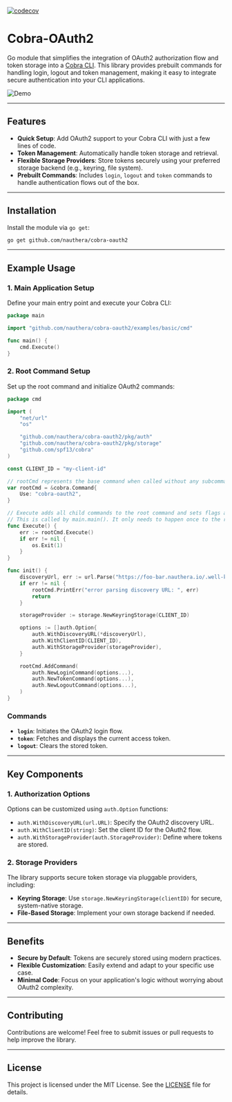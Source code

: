 [![codecov](https://codecov.io/gh/nauthera/cobra-oauth2/graph/badge.svg?token=1YL51YPR2K)](https://codecov.io/gh/nauthera/cobra-oauth2)

# Cobra-OAuth2

Go module that simplifies the integration of OAuth2 authorization flow and token storage into a [Cobra CLI](https://github.com/spf13/cobra). This library provides prebuilt commands for handling login, logout and token management, making it easy to integrate secure authentication into your CLI applications.

![Demo](./demo.gif)

---

## Features

- **Quick Setup**: Add OAuth2 support to your Cobra CLI with just a few lines of code.
- **Token Management**: Automatically handle token storage and retrieval.
- **Flexible Storage Providers**: Store tokens securely using your preferred storage backend (e.g., keyring, file system).
- **Prebuilt Commands**: Includes `login`, `logout` and `token` commands to handle authentication flows out of the box.

---

## Installation

Install the module via `go get`:

```sh
go get github.com/nauthera/cobra-oauth2
```

---

## Example Usage

### 1. Main Application Setup

Define your main entry point and execute your Cobra CLI:

```go
package main

import "github.com/nauthera/cobra-oauth2/examples/basic/cmd"

func main() {
	cmd.Execute()
}
```

### 2. Root Command Setup

Set up the root command and initialize OAuth2 commands:

```go
package cmd

import (
	"net/url"
	"os"

	"github.com/nauthera/cobra-oauth2/pkg/auth"
	"github.com/nauthera/cobra-oauth2/pkg/storage"
	"github.com/spf13/cobra"
)

const CLIENT_ID = "my-client-id"

// rootCmd represents the base command when called without any subcommands
var rootCmd = &cobra.Command{
	Use: "cobra-oauth2",
}

// Execute adds all child commands to the root command and sets flags appropriately.
// This is called by main.main(). It only needs to happen once to the rootCmd.
func Execute() {
	err := rootCmd.Execute()
	if err != nil {
		os.Exit(1)
	}
}

func init() {
	discoveryUrl, err := url.Parse("https://foo-bar.nauthera.io/.well-known/openid-configuration")
	if err != nil {
		rootCmd.PrintErr("error parsing discovery URL: ", err)
		return
	}

	storageProvider := storage.NewKeyringStorage(CLIENT_ID)

	options := []auth.Option{
		auth.WithDiscoveryURL(*discoveryUrl),
		auth.WithClientID(CLIENT_ID),
		auth.WithStorageProvider(storageProvider),
	}

	rootCmd.AddCommand(
		auth.NewLoginCommand(options...),
		auth.NewTokenCommand(options...),
		auth.NewLogoutCommand(options...),
	)
}
```

### Commands

- **`login`**: Initiates the OAuth2 login flow.
- **`token`**: Fetches and displays the current access token.
- **`logout`**: Clears the stored token.

---

## Key Components

### 1. **Authorization Options**

Options can be customized using `auth.Option` functions:

- `auth.WithDiscoveryURL(url.URL)`: Specify the OAuth2 discovery URL.
- `auth.WithClientID(string)`: Set the client ID for the OAuth2 flow.
- `auth.WithStorageProvider(auth.StorageProvider)`: Define where tokens are stored.

### 2. **Storage Providers**

The library supports secure token storage via pluggable providers, including:

- **Keyring Storage**: Use `storage.NewKeyringStorage(clientID)` for secure, system-native storage.
- **File-Based Storage**: Implement your own storage backend if needed.

---

## Benefits

- **Secure by Default**: Tokens are securely stored using modern practices.
- **Flexible Customization**: Easily extend and adapt to your specific use case.
- **Minimal Code**: Focus on your application's logic without worrying about OAuth2 complexity.

---

## Contributing

Contributions are welcome! Feel free to submit issues or pull requests to help improve the library.

---

## License

This project is licensed under the MIT License. See the [LICENSE](./LICENSE) file for details.
